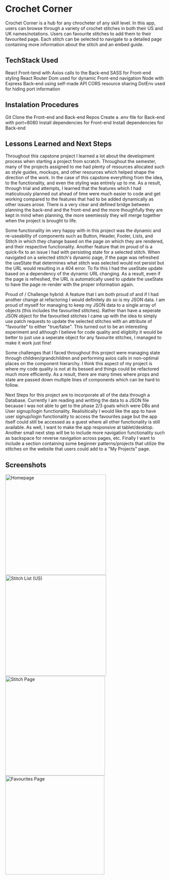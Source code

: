 # Crochet Corner

Crochet Corner is a hub for any chrocheter of any skill level. In this app, users can browse through a variety of crochet stitches in both their US and UK names/notations. Users can favourite stitches to add them to their favourited page. Each stitch can be selected to navigate to a detailed page containing more information about the stitch and an embed guide.

## TechStack Used

React Front-tend with Axios calls to the Back-end
SASS for Front-end styling
React Router Dom used for dynamic Front-end navigation
Node with Express Back-end using self-made API
CORS resource sharing
DotEnv used for hiding port information

## Instalation Procedures

Git Clone the Front-end and Back-end Repos
Create a .env file for Back-end with port=8080
Install dependencies for Front-end
Install dependencies for Back-end

## Lessons Learned and Next Steps

Throughout this capstone project I learned a lot about the development process when starting a project from scratch. Throughout the semester, many of the projects assigned to me had plenty of resources allocated such as style guides, mockups, and other resources which helped shape the direction of the work. In the case of this capstone everything from the idea, to the functionality, and even the styling was entirely up to me. As a result, through trial and attempts, I learned that the features which I had maticulously planned out ahead of time were much easier to code and get working compared to the features that had to be added dynamically as other issues arose. There is a very clear and defined bridge between planning the back-end and the front-end and the more thoughfully they are kept in mind when planning, the more seemlessly they will merge together when the project is brought to life.

Some functionality im very happy with in this project was the dynamic and re-useability of components such as Button, Header, Footer, Lists, and Stitch in which they change based on the page on which they are rendered, and their respective functionality. Another feature that im proud of is a quick-fix to an issue I had with persisting state for a selected stitch. When navigated on a selected stitch's dynamic page, if the page was refreshed the useState that determines what stitch was selected would not persist but the URL would resulting in a 404 error. To fix this I had the useState update based on a dependency of the dynamic URL changing. As a result, even if the page is refreshed, the URL is automatically used to update the useState to have the page re-render with the proper information again.

Proud of / Challenge hybrid: A feature that I am both proud of and if I had another change at refactoring I would definitely do so is my JSON data. I am proud of myself for managing to keep my JSON data to a single array of objects (this includes the favourited stitches). Rather than have a seperate JSON object for the favourited stitches I came up with the idea to simply use patch requests to update the selected stitches with an attribute of "favourite" to either "true/false". This turned out to be an interesting experiment and although I believe for code quality and eligibilty it would be better to just use a seperate object for any favourite stitches, I managed to make it work just fine!

Some challenges that I faced throughout this project were managing state through children/grandchildren and performing axios calls in non-optimal places on the component hierarchy. I think this aspect of my project is where my code quality is not at its bessed and things could be refactored much more efficiently. As a result, there are many times where props and state are passed down multiple lines of components which can be hard to follow.

Next Steps for this project are to incorporate all of the data through a Database. Currently I am reading and writting the data to a JSON file because I was not able to get to the phase 2/3 goals which were DBs and User signup/login functionality. Realisitically I would like the app to have user signup/login functionality to access the favourites page but the app itself could still be accessed as a guest where all other functionality is still available. As well, I want to make the app responsive at tablet/desktop. Another small next step will be to include more navigation functionality such as backspace for reverse navigation across pages, etc. Finally I want to include a section containing some beginner patterns/projects that utilize the stitches on the website that users could add to a "My Projects" page.

## Screenshots

<img width="317" alt="Homepage" src="https://github.com/BenjaminStubina/Crochet-Corner/assets/123490049/7d034f41-823f-48c7-a0d2-fb0b4b0ae397">

<img width="318" alt="Stitch List (US)" src="https://github.com/BenjaminStubina/Crochet-Corner/assets/123490049/2d44b2b6-686f-4c20-be46-b935003a875c">

<img width="314" alt="Stitch Page" src="https://github.com/BenjaminStubina/Crochet-Corner/assets/123490049/8cc8e4f4-6b5a-42a0-bd8f-f09116af4972">

<img width="312" alt="Favourites Page" src="https://github.com/BenjaminStubina/Crochet-Corner/assets/123490049/acf22bc9-08a9-4a41-9ec0-5793efe6b421">
